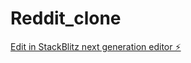 # Reddit_clone

[Edit in StackBlitz next generation editor ⚡️](https://stackblitz.com/~/github.com/zahir2003/Reddit_clone)